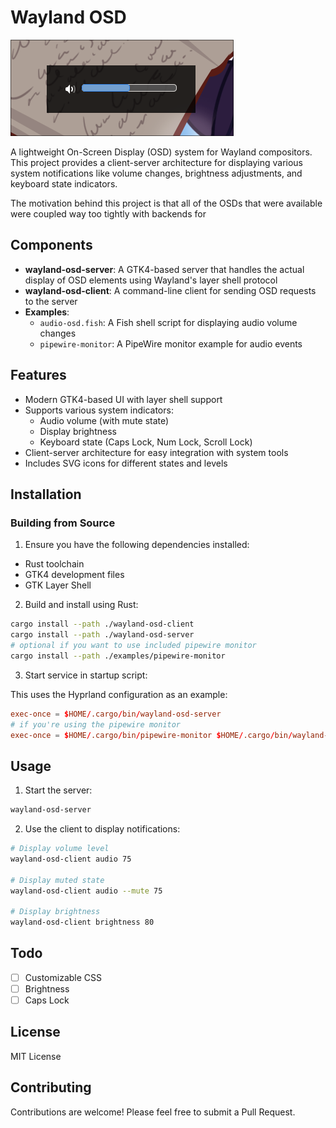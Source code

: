 # Wayland OSD

![A screenshot showing the audio change indicator](screenshot.png)

A lightweight On-Screen Display (OSD) system for Wayland compositors. This project provides a client-server architecture for displaying various system notifications like volume changes, brightness adjustments, and keyboard state indicators.

The motivation behind this project is that all of the OSDs that were available were coupled way too tightly with backends for

## Components

- **wayland-osd-server**: A GTK4-based server that handles the actual display of OSD elements using Wayland's layer shell protocol
- **wayland-osd-client**: A command-line client for sending OSD requests to the server
- **Examples**:
  - `audio-osd.fish`: A Fish shell script for displaying audio volume changes
  - `pipewire-monitor`: A PipeWire monitor example for audio events

## Features

- Modern GTK4-based UI with layer shell support
- Supports various system indicators:
  - Audio volume (with mute state)
  - Display brightness
  - Keyboard state (Caps Lock, Num Lock, Scroll Lock)
- Client-server architecture for easy integration with system tools
- Includes SVG icons for different states and levels

## Installation

### Building from Source

1. Ensure you have the following dependencies installed:

- Rust toolchain
- GTK4 development files
- GTK Layer Shell

2. Build and install using Rust:

```bash
cargo install --path ./wayland-osd-client
cargo install --path ./wayland-osd-server
# optional if you want to use included pipewire monitor
cargo install --path ./examples/pipewire-monitor
```

3. Start service in startup script:

This uses the Hyprland configuration as an example:

```conf
exec-once = $HOME/.cargo/bin/wayland-osd-server
# if you're using the pipewire monitor
exec-once = $HOME/.cargo/bin/pipewire-monitor $HOME/.cargo/bin/wayland-osd-client
```

## Usage

1. Start the server:

```bash
wayland-osd-server
```

2. Use the client to display notifications:

```bash
# Display volume level
wayland-osd-client audio 75

# Display muted state
wayland-osd-client audio --mute 75

# Display brightness
wayland-osd-client brightness 80
```

## Todo

- [ ] Customizable CSS
- [ ] Brightness
- [ ] Caps Lock

## License

MIT License

## Contributing

Contributions are welcome! Please feel free to submit a Pull Request.
